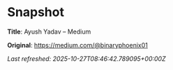 # Snapshot

**Title**: Ayush Yadav – Medium

**Original**: <https://medium.com/@binaryphoenix01>

_Last refreshed: 2025-10-27T08:46:42.789095+00:00Z_
